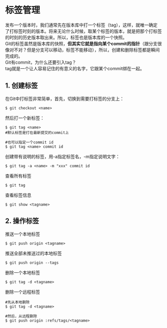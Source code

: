 # 标签管理

发布一个版本时，我们通常先在版本库中打一个标签（tag），这样，就唯一确定了打标签时刻的版本。将来无论什么时候，取某个标签的版本，就是把那个打标签的时刻的历史版本取出来。所以，标签也是版本库的一个快照。  
Git的标签虽然是版本库的快照，**但其实它就是指向某个commit的指针**（跟分支很像对不对？但是分支可以移动，标签不能移动），所以，创建和删除标签都是瞬间完成的。  
Git有commit，为什么还要引入tag？  
tag就是一个让人容易记住的有意义的名字，它跟某个commit绑在一起。

## 1. 创建标签

在Git中打标签非常简单，首先，切换到需要打标签的分支上：

	$ git checkout <name>

然后打一个新标签：

	$ git tag <name>
	#默认标签是打在最新提交的commit上

	#也可以指定一个commit id
	$ git tag <name> commit id

创建带有说明的标签，用-a指定标签名，-m指定说明文字：

	$ git tag -a <name> -m "xxx" commit id

查看所有标签

	$ git tag

查看标签信息

	$ git show <tagname>

## 2. 操作标签

推送一个本地标签

	$ git push origin <tagname>

推送全部未推送过的本地标签

	$ git push origin --tags

删除一个本地标签

	$ git tag -d <tagname>

删除一个远程标签

	#先从本地删除
	$ git tag -d <tagname>

	#然后，从远程删除
	$ git push origin :refs/tags/<tagname>